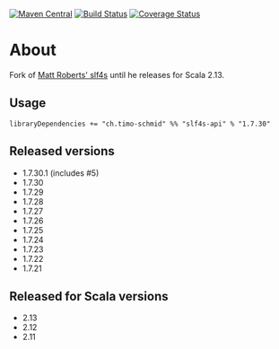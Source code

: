 [![Maven Central](https://maven-badges.herokuapp.com/maven-central/ch.timo-schmid/slf4s-api_2.13/badge.svg)](https://maven-badges.herokuapp.com/maven-central/ch.timo-schmid/slf4s-api_2.13)
[![Build Status](https://travis-ci.org/timo-schmid/slf4s.svg?branch=master)](https://travis-ci.org/timo-schmid/slf4s)
[![Coverage Status](https://coveralls.io/repos/timo-schmid/slf4s/badge.svg?branch=master)](https://coveralls.io/r/timo-schmid/slf4s?branch=master)

# About

Fork of [Matt Roberts' slf4s](https://github.com/mattroberts297/slf4s) until he releases for Scala 2.13.

## Usage

```
libraryDependencies += "ch.timo-schmid" %% "slf4s-api" % "1.7.30"
```

## Released versions

* 1.7.30.1 (includes #5)
* 1.7.30
* 1.7.29
* 1.7.28
* 1.7.27
* 1.7.26
* 1.7.25
* 1.7.24
* 1.7.23
* 1.7.22
* 1.7.21

## Released for Scala versions

* 2.13
* 2.12
* 2.11

